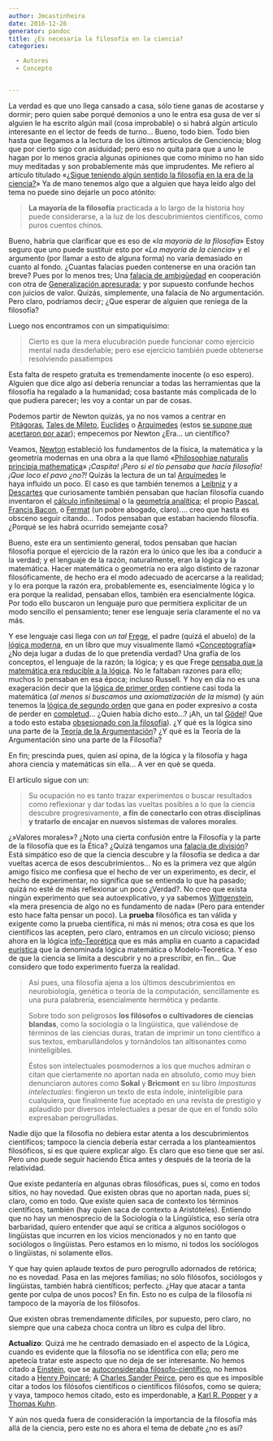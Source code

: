 ```yaml
---
author: Jmcastinheira
date: 2016-12-26
generator: pandoc
title: ¿Es necesaria la filosofía en la ciencia?
categories:

  - Autores
  - Concepto


---
```




La verdad es que uno llega cansado a casa, sólo tiene ganas de acostarse
y dormir; pero quien sabe porqué demonios a uno le entra esa gusa de ver
si alguien le ha escrito algún mail (cosa improbable) o si habrá algún
artículo interesante en el lector de feeds de turno... Bueno, todo bien.
Todo bien hasta que llegamos a la lectura de los últimos artículos de
Genciencia; blog que por cierto sigo con asiduidad; pero eso no quita
para que a uno le hagan por lo menos gracia algunas opiniones que como
mínimo no han sido muy meditadas y son probablemente más que
imprudentes. Me refiero al artículo titulado «[¿Sigue teniendo algún
sentido la filosofía en la era de la
ciencia?](http://www.genciencia.com/no-te-lo-creas/sigue-teniendo-la-filosofia-algun-sentido-en-la-era-de-la-ciencia)»
Ya de mano tenemos algo que a alguien que haya leído algo del tema no
puede sino dejarle un poco atónito:

> **La mayoría de la filosofía** practicada a lo largo de la historia
> hoy puede considerarse, a la luz de los descubrimientos científicos,
> como puros cuentos chinos.

Bueno, habría que clarificar que es eso de «*la mayoría de la
filosofía*» Estoy seguro que uno puede sustituir esto por «*La mayoría
de la ciencia»* y el argumento (por llamar a esto de alguna forma) no
varía demasiado en cuanto al fondo. ¿Cuantas falacias pueden contenerse
en una oración tan breve? Pues por lo menos tres; Una [falacia de
ambigüedad](http://www.monografias.com/trabajos5/fala/fala.shtml#ambi) en
cooperación con otra de [Generalización
apresurada](http://es.wikipedia.org/wiki/Generalizaci%C3%B3n_apresurada);
y por supuesto confunde hechos con juicios de valor. Quizás,
simplemente, una falacia de No argumentación. Pero claro, podríamos
decir; ¿Que esperar de alguien que reniega de la filosofía?

Luego nos encontramos con un simpatiquísimo:

> Cierto es que la mera elucubración puede funcionar como ejercicio
> mental nada desdeñable; pero ese ejercicio también puede obtenerse
> resolviendo pasatiempos

Esta falta de respeto gratuíta es tremendamente inocente (o eso espero).
Alguien que dice algo así debería renunciar a todas las herramientas que
la filosofía ha regalado a la humanidad; cosa bastante más complicada de
lo que pudiera parecer; les voy a contar un par de cosas.

Podemos partir de Newton quizás, ya no nos vamos a centrar en
 [Pitágoras](http://es.wikipedia.org/wiki/Pit%C3%A1goras), [Tales de
Mileto](http://es.wikipedia.org/wiki/Tales_de_Mileto), [Euclides](http://es.wikipedia.org/wiki/Euclides) o [Arquímedes](http://es.wikipedia.org/wiki/Arqu%C3%ADmedes) (estos
[se supone que acertaron por
azar](http://www.genciencia.com/no-te-lo-creas/sigue-teniendo-la-filosofia-algun-sentido-en-la-era-de-la-ciencia));
empecemos por Newton ¿Era... un científico?

Veamos, [Newton](http://es.wikipedia.org/wiki/Isaac_Newton) estableció
los fundamentos de la física, la matemática y la geometría modernas en
una obra a la que llamó «[Philosophiae naturalis principia
mathematica](http://es.wikipedia.org/wiki/Philosophiae_naturalis_principia_mathematica)»
*¡Caspita! ¡Pero si el tío pensaba que hacía filosofía! ¡Que loco el
pavo ¿no?!* Quizás la lectura de un tal
[Arquímedes](http://es.wikipedia.org/wiki/Arquimedes) le
haya influido un poco. El caso es que también tenemos a
[Leibniz](http://es.wikipedia.org/wiki/Gottfried_Wilhelm_Leibniz) y a
[Descartes](http://es.wikipedia.org/wiki/Descartes) que curiosamente
también pensaban que hacían filosofía cuando inventaron el [cálculo
infinitesimal](http://es.wikipedia.org/wiki/C%C3%A1lculo_infinitesimal)
o la [geometría
analítica](http://es.wikipedia.org/wiki/Geometr%C3%ADa_anal%C3%ADtica);
el propio [Pascal](http://es.wikipedia.org/wiki/Blaise_Pascal), [Francis
Bacon](http://es.wikipedia.org/wiki/Francis_Bacon),
o [Fermat](http://es.wikipedia.org/wiki/Fermat) (un pobre abogado,
claro).... creo que hasta es obsceno seguir citando... Todos pensaban
que estaban haciendo filosofía. ¿Porqué se les habrá ocurrido semejante
cosa?

Bueno, este era un sentimiento general, todos pensaban que hacían
filosofía porque el ejercicio de la razón era lo único que les iba a
conducir a la verdad; y el lenguaje de la razón, naturalmente, eran la
lógica y la matemática. Hacer matemática o geometría no era algo
distinto de razonar filosóficamente, de hecho era el modo adecuado de
acercarse a la realidad; y lo era porque la razón era, probablemente es,
esencialmente lógica y lo era porque la realidad, pensaban ellos,
también era esencialmente lógica. Por todo ello buscaron un lenguaje
puro que permitiera explicitar de un modo sencillo el pensamiento; tener
ese lenguaje sería claramente el no va más.

Y ese lenguaje casi llega con *un tal*
[Frege](http://es.wikipedia.org/wiki/Frege), el padre (quizá el abuelo)
de la [lógica
moderna](http://es.wikipedia.org/wiki/L%C3%B3gica_matem%C3%A1tica), en
un libro que muy visualmente llamó
«[Conceptografía](http://es.wikipedia.org/wiki/Gottlob_Frege#Pensamiento)»
¿No deja lugar a dudas de lo que pretendía verdad? Una grafía de los
conceptos, el lenguaje de la razón; la lógica; y es que Frege [pensaba
que la matemática era reducible a la
lógica](http://es.wikipedia.org/wiki/Frege#Logicismo). No le faltaban
razones para ello; muchos lo pensaban en esa época; incluso Russell. Y
hoy en día no es una exageración decir que la [lógica de primer
orden](http://es.wikipedia.org/wiki/L%C3%B3gica_de_primer_orden)
contiene casi toda la matemática (*al menos si buscamos una
axiomatización de la misma*) (y aún tenemos la [lógica de segundo
orden](http://es.wikipedia.org/wiki/L%C3%B3gica_de_segundo_orden) que
gana en poder expresivo a costa de perder en
[completud](http://es.wikipedia.org/wiki/Completitud_sem%C3%A1ntica)...
¿Quien había dicho esto...? ¡Ah, un tal
[Gödel](http://es.wikipedia.org/wiki/G%C3%B6del)! Que a todo esto estaba
[obsesionado con la
filosofía](http://books.google.es/books?id=cy5bVGJlq10C&pg=PA78&lpg=PA78&dq=enrique+alonso+godel&source=bl&ots=XIW3T_OjSw&sig=ox26jTAkbLubJ7VEYy4uP4wwzjY&hl=es&ei=X0-uTOeYC5PZ4Abcv_XDBg&sa=X&oi=book_result&ct=result&resnum=3&ved=0CCAQ6AEwAg)).
¿Y qué es la lógica sino una parte de la [Teoría de la
Argumentación](http://es.wikipedia.org/wiki/Teor%C3%ADa_de_la_argumentaci%C3%B3n)?
¿Y qué es la Teoría de la Argumentación sino una parte de la Filosofía?

En fin; prescinda pues, quien así opina, de la lógica y la filosofía y
haga ahora ciencia y matemáticas sin ella... A ver en qué se queda.

El artículo sigue con un:

> Su ocupación no es tanto trazar experimentos o buscar resultados como
> reflexionar y dar todas las vueltas posibles a lo que la ciencia
> descubre progresivamente, **a fin de conectarlo con otras disciplinas
> y tratarlo de encajar en nuevos sistemas de valores morales**.

¿»Valores morales»? ¿Noto una cierta confusión entre la Filosofía y la
parte de la filosofía que es la Ética? ¿Quizá tengamos una [falacia de
división](http://es.wikipedia.org/wiki/Falacia_de_divisi%C3%B3n)? Está
simpático eso de que la ciencia descubre y la filosofía se dedica a dar
vueltas acerca de esos descubrimientos... No es la primera vez que algún
amigo físico me confiesa que el hecho de ver un experimento, es decir,
el hecho de experimentar, no significa que se entienda lo que ha pasado;
quizá no esté de más reflexionar un poco ¿Verdad?. No creo que exista
ningún experimento que sea autoexplicativo, y ya sabemos
[Wittgenstein](http://es.wikipedia.org/wiki/Ludwig_Wittgenstein), «la
mera presencia de algo no es fundamento de nada» (Pero para entender
esto hace falta pensar un poco). La **prueba** filosófica es tan válida
y exigente como la prueba científica, ni más ni menos; otra cosa es que
los científicos las acepten, pero claro, entramos en un círculo vicioso;
pienso ahora en la lógica
[info-Teorética](http://docs.google.com/viewer?a=v&q=cache:BHlm_88qiqoJ:dlvisit.usc.es/dloxfmrl/estaticos/2010_coloquio/ficheros/Abtract%2520julio%2520ostale.pdf+logica+info+teor%C3%A9tica&hl=es&gl=es&pid=bl&srcid=ADGEEShKT16YAVYxIPINieeQwtwxZEVVJi5ATEKcx1vrq6OVonvG-o1sLapVb_8zFqDapM6TfvWhRtpizJukCBIQCzURvosOPBFiOtcE_v8BX2ZSvYuPJI18lzsavmlVOHuejM-iuQ2h&sig=AHIEtbSE3i5k2BjFSxxW1eVLcBkRWYqAeQ) que
es más amplia en cuanto a capacidad
[eurística](http://es.wikipedia.org/wiki/Heur%C3%ADstica) que la
denominada lógica matemática o Modelo-Teorética. Y eso de que la ciencia
se limita a descubrir y no a prescribir, en fin... Que considero que
todo experimento fuerza la realidad.

> Así pues, una filosofía ajena a los últimos descubrimientos en
> neurobiología, genética o teoría de la computación, sencillamente es
> una pura palabrería, esencialmente hermética y pedante.
>
> Sobre todo son peligrosos **los filósofos o cultivadores de ciencias
> blandas**, como la sociología o la lingüística, que valiéndose de
> términos de las ciencias duras, tratan de imprimir un tono científico
> a sus textos, embarullándolos y tornándolos tan altisonantes como
> ininteligibles.
>
> Éstos son intelectuales posmodernos a los que muchos admiran o citan
> que ciertamente no aportan nada en absoluto, como muy bien denunciaron
> autores como **Sokal** y **Bricmont** en su libro *Imposturas
> intelectuales*: fingieron un texto de esta índole, ininteligible para
> cualquiera, que finalmente fue aceptado en una revista de prestigio y
> aplaudido por diversos intelectuales a pesar de que en el fondo sólo
> expresaban perogrulladas.

Nadie dijo que la filosofía no debiera estar atenta a los
descubrimientos científicos; tampoco la ciencia debería estar cerrada a
los planteamientos filosóficos, si es que quiere explicar algo. Es claro
que eso tiene que ser así. Pero uno puede seguir haciendo Ética antes y
después de la teoría de la relatividad.

Que existe pedantería en algunas obras filosóficas, pues sí, como en
todos sitios, no hay novedad. Que existen obras que no aportan nada,
pues sí; claro, como en todo. Que existe quien saca de contexto los
términos científicos, también (hay quien saca de contexto a
Aristóteles). Entiendo que no hay un menosprecio de la Sociología o la
Lingüística, eso sería otra barbaridad, quiero entender que aquí se
critica a algunos sociólogos o lingüistas que incurren en los vicios
mencionados y no en tanto que sociólogos o lingüistas. Pero estamos en
lo mismo, ni todos los sociólogos o lingüistas, ni solamente ellos.

Y que hay quien aplaude textos de puro perogrullo adornados de retórica;
no es novedad. Pasa en las mejores familias; no sólo filósofos,
sociólogos y lingüistas, también habrá científicos; perfecto. ¿Hay que
atacar a tanta gente por culpa de unos pocos? En fin. Esto no es culpa
de la filosofía ni tampoco de la mayoría de los filósofos.

Que existen obras tremendamente difíciles, por supuesto, pero claro, no
siempre que una cabeza choca contra un libro es culpa del libro.

**Actualizo**: Quizá me he centrado demasiado en el aspecto de la
Lógica, cuando es evidente que la filosofía no se identifica con ella;
pero me apetecía tratar este aspecto que no deja de ser interesante. No
hemos citado a [Einstein](http://es.wikipedia.org/wiki/Albert_Einstein),
que se [autoconsideraba
filósofo-científico](http://www.biografica.info/redei/este-es-mi-pueblo-albert-einstein--69.php),
no hemos citado a [Henry
Poincaré](http://es.wikipedia.org/wiki/Henri_Poincar%C3%A9); A [Charles
Sander Peirce](http://es.wikipedia.org/wiki/Charles_Sanders_Peirce),
pero es que es imposible citar a todos los filósofos científicos o
científicos filósofos, como se quiera; y vaya, tampoco hemos citado,
esto es imperdonable, a [Karl R.
Popper](http://es.wikipedia.org/wiki/Karl_Popper "Karl Popper") y a
[Thomas Kuhn](http://es.wikipedia.org/wiki/Thomas_Kuhn "Thomas Kuhn").

Y aún nos queda fuera de consideración la importancia de la filosofía
más allá de la ciencia, pero este no es ahora el tema de debate ¿no es
así?
